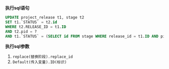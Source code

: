 <p class="panel-title"><b>执行sql语句</b></p>

```sql
UPDATE project_release t1, stage t2 
SET t1.`STATUS` = t2.id 
WHERE t2.RELEASE_ID = t1.ID  
AND t2.pid = ? 
AND t1.`STATUS` = (SELECT id FROM stage WHERE release_id = t1.ID AND pid = ?)

```

<p class="panel-title"><b>执行sql参数</b></p>

1. `replace(替换阶段).replace_id`
2. `Default(传入变量).ID(标识)`

